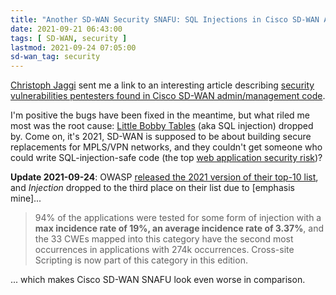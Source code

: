 ```yaml
---
title: "Another SD-WAN Security SNAFU: SQL Injections in Cisco SD-WAN Admin Interface"
date: 2021-09-21 06:43:00
tags: [ SD-WAN, security ]
lastmod: 2021-09-24 07:05:00
sd-wan_tag: security
---
```

[Christoph Jaggi](https://www.ipspace.net/Author:Christoph_Jaggi) sent me a link to an interesting article describing [security vulnerabilities pentesters found in Cisco SD-WAN admin/management code](https://www.sstic.org/media/SSTIC2021/SSTIC-actes/the_security_of_sd-wan_the_cisco_case/SSTIC2021-Article-the_security_of_sd-wan_the_cisco_case-legras.pdf). 

I'm positive the bugs have been fixed in the meantime, but what riled me most was the root cause: [Little Bobby Tables](https://xkcd.com/327/) (aka SQL injection) dropped by. Come on, it's 2021, SD-WAN is supposed to be about building secure replacements for MPLS/VPN networks, and they couldn't get someone who could write SQL-injection-safe code (the top [web application security risk](https://owasp.org/www-project-top-ten/))?
<!--more-->
**Update 2021-09-24**: OWASP [released the 2021 version of their top-10 list](https://owasp.org/Top10/), and *Injection* dropped to the third place on their list due to [emphasis mine]...

> 94% of the applications were tested for some form of injection with a **max incidence rate of 19%, an average incidence rate of 3.37%**, and the 33 CWEs mapped into this category have the second most occurrences in applications with 274k occurrences. Cross-site Scripting is now part of this category in this edition.

... which makes Cisco SD-WAN SNAFU look even worse in comparison.
